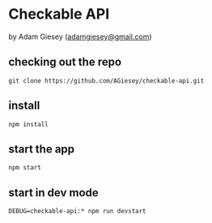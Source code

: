 # Checkable API 
by Adam Giesey (adamgiesey@gmail.com)

## checking out the repo
`git clone https://github.com/AGiesey/checkable-api.git`

## install
`npm install`

## start the app
`npm start`

## start in dev mode
`DEBUG=checkable-api:* npm run devstart`
